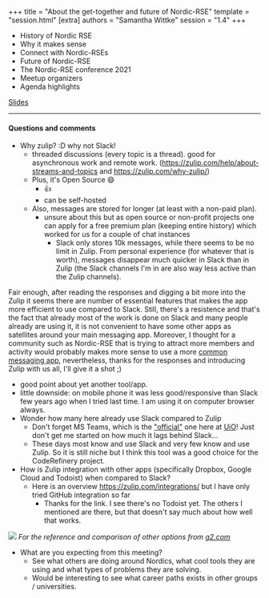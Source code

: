 +++
title = "About the get-together and future of Nordic-RSE"
template = "session.html"
[extra]
authors = "Samantha Wittke"
session = "1.4"
+++

- History of Nordic RSE
- Why it makes sense
- Connect with Nordic-RSEs
- Future of Nordic-RSE
- The Nordic-RSE conference 2021
- Meetup organizers
- Agenda highlights

[Slides](https://docs.google.com/presentation/d/e/2PACX-1vTcqXRXcRVvV-ZKmhzZS_xR3K72nN-vSYSy41mEzwDb15aaSCBG7BbljfiC-YZoste4VGdqyZVVjDbS/pub?start=false&loop=false&delayms=10000)

---

#### Questions and comments

- Why zulip? :D why not Slack!
  - threaded discussions (every topic is a thread). good for asynchronous work and remote work. (https://zulip.com/help/about-streams-and-topics and https://zulip.com/why-zulip/)
  - Plus, it's Open Source :smile:
    - :+1:
    - can be self-hosted
  - Also, messages are stored for longer (at least with a non-paid plan).
    - unsure about this but as open source or non-profit projects one can apply for a free premium plan (keeping entire history) which worked for us for a couple of chat instances
        - Slack only stores 10k messages, while there seems to be no limit in Zulip. From personal experience (for whatever that is worth), messages disappear much quicker in Slack than in Zulip (the Slack channels I'm in are also way less active than the Zulip channels).

Fair enough, after reading the responses and digging a bit more into the Zulip it seems there are number of essential features that makes the app more efficient to use compared to Slack. Still, there's a resistence and that's the fact that already most of the work is done on Slack and many people already are using it, it is not convenient to have some other apps as satellites around your main messaging app. Moreover, I thought for a community such as Nordic-RSE that is trying to attract more members and activity would probably makes more sense to use a more [common messaging app](https://www.g2.com/categories/business-instant-messaging), nevertheless, thanks for the responses and introducing Zulip with us all, I'll give it a shot ;)
  - good point about yet another tool/app.
  - little downside: on mobile phone it was less good/responsive than Slack few years ago when I tried last time. I am using it on computer browser always.
  - Wonder how many here already use Slack compared to Zulip
    - Don't forget MS Teams, which is the ["official"](https://www.uio.no/english/services/it/store-collaborate/o365/help/teams/) one here at [UiO](https://www.uio.no/)! Just don't get me started on how much it lags behind Slack...
    - These days most know and use Slack and very few know and use Zulip. So it is still niche but I think this tool was a good choice for the CodeRefinery project.
- How is Zulip integration with other apps (specifically Dropbox, Google Cloud and Todoist) when compared to Slack?
   - Here is an overview https://zulip.com/integrations/ but I have only tried GitHub integration so far
       - Thanks for the link. I see there's no Todoist yet. The others I mentioned are there, but that doesn't say much about how well that works.

![](https://i.imgur.com/bNJu7Xr.png)
_For the reference and comparison of other options from [g2.com](https://www.g2.com/categories/business-instant-messaging)_

- What are you expecting from this meeting?
    - See what others are doing around Nordics, what cool tools they are using and what types of problems they are solving.
    - Would be interesting to see what career paths exists in other groups / universities.
